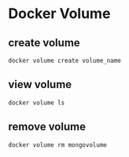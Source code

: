 # Docker Volume


## create volume

`docker volume create volume_name`

## view volume

`docker volume ls`

## remove volume

`docker volume rm mongovolume`